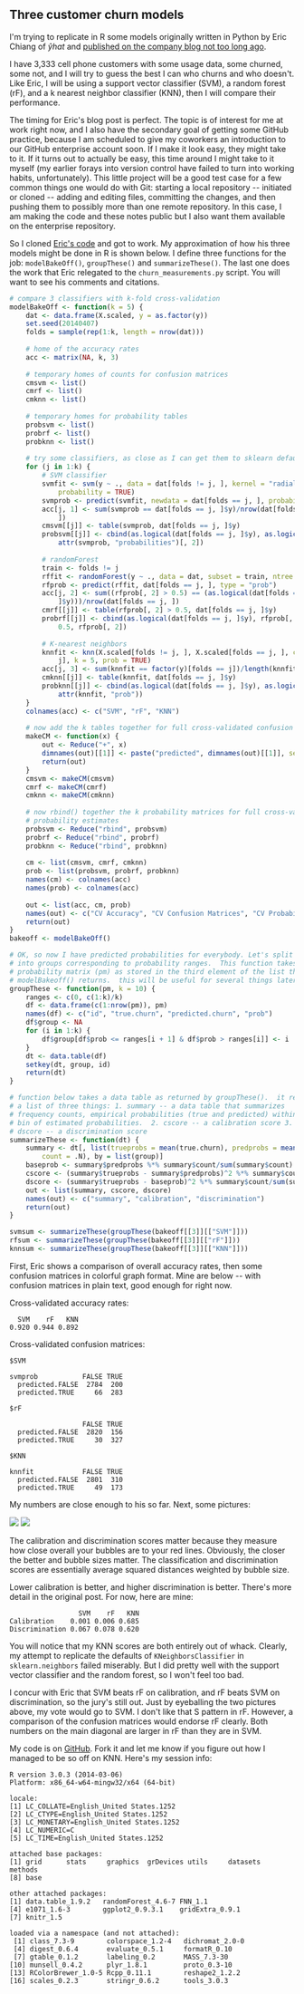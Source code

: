 ## Three customer churn models










I'm trying to replicate in R some models originally written in Python by Eric Chiang of $\hat{y}hat$ and [published on the company blog not too long ago](http://blog.yhathq.com/posts/predicting-customer-churn-with-sklearn.html).

I have 3,333 cell phone customers with some usage data, some churned, some not, and I will try to guess the best I can who churns and who doesn't. Like Eric, I will be using a support vector classifier (SVM), a random forest (rF), and a k nearest neighbor classifier (KNN), then I will compare their performance.

The timing for Eric's blog post is perfect. The topic is of interest for me at work right now, and I also have the secondary goal of getting some GitHub practice, because I am scheduled to give my coworkers an introduction to our GitHub enterprise account soon. If I make it look easy, they might take to it. If it turns out to actually be easy, this time around I might take to it myself (my earlier forays into version control have failed to turn into working habits, unfortunately). This little project will be a good test case for a few common things one would do with Git: starting a local repository -- initiated or cloned -- adding and editing files, committing the changes, and then pushing them to possibly more than one remote repository. In this case, I am making the code and these notes public but I also want them available on the enterprise repository.

So I cloned [Eric's code](https://github.com/EricChiang/churn) and got to work. My approximation of how his three models might be done in R is shown below. I define three functions for the job: `modelBakeOff()`, `groupThese()` and `summarizeThese()`. The last one does the work that Eric relegated to the `churn_measurements.py` script. You will want to see his comments and citations.



```r
# compare 3 classifiers with k-fold cross-validation
modelBakeOff <- function(k = 5) {
    dat <- data.frame(X.scaled, y = as.factor(y))
    set.seed(20140407)
    folds = sample(rep(1:k, length = nrow(dat)))
    
    # home of the accuracy rates
    acc <- matrix(NA, k, 3)
    
    # temporary homes of counts for confusion matrices
    cmsvm <- list()
    cmrf <- list()
    cmknn <- list()
    
    # temporary homes for probability tables
    probsvm <- list()
    probrf <- list()
    probknn <- list()
    
    # try some classifiers, as close as I can get them to sklearn defaults
    for (j in 1:k) {
        # SVM classifier
        svmfit <- svm(y ~ ., data = dat[folds != j, ], kernel = "radial", scale = FALSE, 
            probability = TRUE)
        svmprob <- predict(svmfit, newdata = dat[folds == j, ], probability = TRUE)
        acc[j, 1] <- sum(svmprob == dat[folds == j, ]$y)/nrow(dat[folds == j, 
            ])
        cmsvm[[j]] <- table(svmprob, dat[folds == j, ]$y)
        probsvm[[j]] <- cbind(as.logical(dat[folds == j, ]$y), as.logical(svmprob), 
            attr(svmprob, "probabilities")[, 2])
        
        # randomForest
        train <- folds != j
        rffit <- randomForest(y ~ ., data = dat, subset = train, ntree = 10)
        rfprob <- predict(rffit, dat[folds == j, ], type = "prob")
        acc[j, 2] <- sum((rfprob[, 2] > 0.5) == (as.logical(dat[folds == j, 
            ]$y)))/nrow(dat[folds == j, ])
        cmrf[[j]] <- table(rfprob[, 2] > 0.5, dat[folds == j, ]$y)
        probrf[[j]] <- cbind(as.logical(dat[folds == j, ]$y), rfprob[, 2] > 
            0.5, rfprob[, 2])
        
        # K-nearest neighbors
        knnfit <- knn(X.scaled[folds != j, ], X.scaled[folds == j, ], cl = factor(y)[folds != 
            j], k = 5, prob = TRUE)
        acc[j, 3] <- sum(knnfit == factor(y)[folds == j])/length(knnfit)
        cmknn[[j]] <- table(knnfit, dat[folds == j, ]$y)
        probknn[[j]] <- cbind(as.logical(dat[folds == j, ]$y), as.logical(knnfit), 
            attr(knnfit, "prob"))
    }
    colnames(acc) <- c("SVM", "rF", "KNN")
    
    # now add the k tables together for full cross-validated confusion matrices
    makeCM <- function(x) {
        out <- Reduce("+", x)
        dimnames(out)[[1]] <- paste("predicted", dimnames(out)[[1]], sep = ".")
        return(out)
    }
    cmsvm <- makeCM(cmsvm)
    cmrf <- makeCM(cmrf)
    cmknn <- makeCM(cmknn)
    
    # now rbind() together the k probability matrices for full cross-validated
    # probability estimates
    probsvm <- Reduce("rbind", probsvm)
    probrf <- Reduce("rbind", probrf)
    probknn <- Reduce("rbind", probknn)
    
    cm <- list(cmsvm, cmrf, cmknn)
    prob <- list(probsvm, probrf, probknn)
    names(cm) <- colnames(acc)
    names(prob) <- colnames(acc)
    
    out <- list(acc, cm, prob)
    names(out) <- c("CV Accuracy", "CV Confusion Matrices", "CV Probabilities")
    return(out)
}
bakeoff <- modelBakeOff()

# OK, so now I have predicted probabilities for everybody. Let's split data
# into groups corresponding to probability ranges.  This function takes a
# probability matrix (pm) as stored in the third element of the list that
# modelBakeoff() returns.  this will be useful for several things later:
groupThese <- function(pm, k = 10) {
    ranges <- c(0, c(1:k)/k)
    df <- data.frame(c(1:nrow(pm)), pm)
    names(df) <- c("id", "true.churn", "predicted.churn", "prob")
    df$group <- NA
    for (i in 1:k) {
        df$group[df$prob <= ranges[i + 1] & df$prob > ranges[i]] <- i
    }
    dt <- data.table(df)
    setkey(dt, group, id)
    return(dt)
}

# function below takes a data table as returned by groupThese().  it returns
# a list of three things: 1. summary -- a data table that summarizes
# frequency counts, empirical probabilities (true and predicted) within each
# bin of estimated probabilities.  2. cscore -- a calibration score 3.
# dscore -- a discrimination score
summarizeThese <- function(dt) {
    summary <- dt[, list(trueprobs = mean(true.churn), predprobs = mean(prob), 
        count = .N), by = list(group)]
    baseprob <- summary$predprobs %*% summary$count/sum(summary$count)
    cscore <- (summary$trueprobs - summary$predprobs)^2 %*% summary$count/sum(summary$count)
    dscore <- (summary$trueprobs - baseprob)^2 %*% summary$count/sum(summary$count)
    out <- list(summary, cscore, dscore)
    names(out) <- c("summary", "calibration", "discrimination")
    return(out)
}

svmsum <- summarizeThese(groupThese(bakeoff[[3]][["SVM"]]))
rfsum <- summarizeThese(groupThese(bakeoff[[3]][["rF"]]))
knnsum <- summarizeThese(groupThese(bakeoff[[3]][["KNN"]]))
```


First, Eric shows a comparison of overall accuracy rates, then some confusion matrices in colorful graph format. Mine are below -- with confusion matrices in plain text, good enough for right now.

Cross-validated accuracy rates:

```
  SVM    rF   KNN 
0.920 0.944 0.892 
```


Cross-validated confusion matrices:

```
$SVM
                 
svmprob           FALSE TRUE
  predicted.FALSE  2784  200
  predicted.TRUE     66  283

$rF
                 
                  FALSE TRUE
  predicted.FALSE  2820  156
  predicted.TRUE     30  327

$KNN
                 
knnfit            FALSE TRUE
  predicted.FALSE  2801  310
  predicted.TRUE     49  173
```


My numbers are close enough to his so far. Next, some pictures:




![](figure/pics1.png) ![](figure/pics2.png) 


The calibration and discrimination scores matter because they measure how close overall your bubbles are to your red lines. Obviously, the closer the better and bubble sizes matter. The classification and discrimination scores are essentially average squared distances weighted by bubble size.

Lower calibration is better, and higher discrimination is better. There's more detail in the original post. For now, here are mine:


```
                 SVM    rF   KNN
Calibration    0.001 0.006 0.685
Discrimination 0.067 0.078 0.620
```


You will notice that my KNN scores are both entirely out of whack. Clearly, my attempt to replicate the defaults of `KNeighborsClassifier` in `sklearn.neighbors` failed miserably. But I did pretty well with the support vector classifier and the random forest, so I won't feel too bad. 

I concur with Eric that SVM beats rF on calibration, and rF beats SVM on discrimination, so the jury's still out. Just by eyeballing the two pictures above, my vote would go to SVM. I don't like that S pattern in rF. However, a comparison of the confusion matrices would endorse rF clearly. Both numbers on the main diagonal are larger in rF than they are in SVM.

My code is on [GitHub](https://github.com/ghuiber/churn/tree/Rversion). Fork it and let me know if you figure out how I managed to be so off on KNN. Here's my session info:


```
R version 3.0.3 (2014-03-06)
Platform: x86_64-w64-mingw32/x64 (64-bit)

locale:
[1] LC_COLLATE=English_United States.1252 
[2] LC_CTYPE=English_United States.1252   
[3] LC_MONETARY=English_United States.1252
[4] LC_NUMERIC=C                          
[5] LC_TIME=English_United States.1252    

attached base packages:
[1] grid      stats     graphics  grDevices utils     datasets  methods  
[8] base     

other attached packages:
[1] data.table_1.9.2   randomForest_4.6-7 FNN_1.1           
[4] e1071_1.6-3        ggplot2_0.9.3.1    gridExtra_0.9.1   
[7] knitr_1.5         

loaded via a namespace (and not attached):
 [1] class_7.3-9        colorspace_1.2-4   dichromat_2.0-0   
 [4] digest_0.6.4       evaluate_0.5.1     formatR_0.10      
 [7] gtable_0.1.2       labeling_0.2       MASS_7.3-30       
[10] munsell_0.4.2      plyr_1.8.1         proto_0.3-10      
[13] RColorBrewer_1.0-5 Rcpp_0.11.1        reshape2_1.2.2    
[16] scales_0.2.3       stringr_0.6.2      tools_3.0.3       
```

